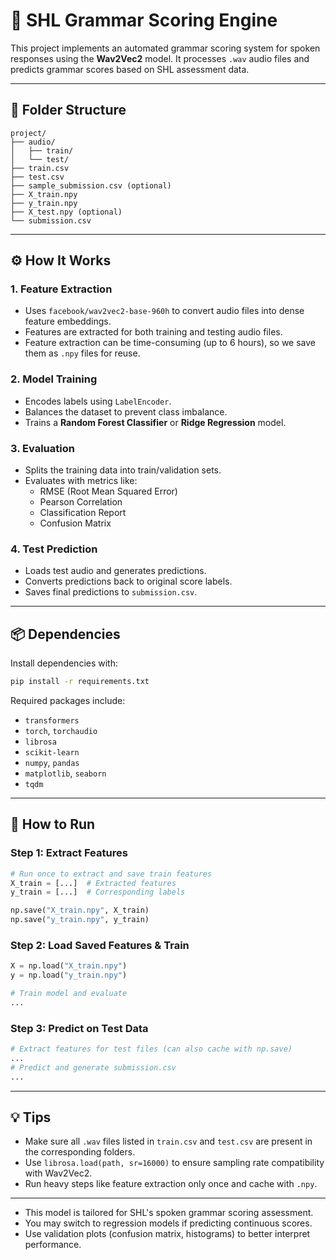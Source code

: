
# 🧠 SHL Grammar Scoring Engine

This project implements an automated grammar scoring system for spoken responses using the **Wav2Vec2** model. It processes `.wav` audio files and predicts grammar scores based on SHL assessment data.

---

## 📁 Folder Structure

```
project/
├── audio/
│   ├── train/
│   └── test/
├── train.csv
├── test.csv
├── sample_submission.csv (optional)
├── X_train.npy
├── y_train.npy
├── X_test.npy (optional)
└── submission.csv
```

---

## ⚙️ How It Works

### 1. **Feature Extraction**
- Uses `facebook/wav2vec2-base-960h` to convert audio files into dense feature embeddings.
- Features are extracted for both training and testing audio files.
- Feature extraction can be time-consuming (up to 6 hours), so we save them as `.npy` files for reuse.

### 2. **Model Training**
- Encodes labels using `LabelEncoder`.
- Balances the dataset to prevent class imbalance.
- Trains a **Random Forest Classifier** or **Ridge Regression** model.

### 3. **Evaluation**
- Splits the training data into train/validation sets.
- Evaluates with metrics like:
  - RMSE (Root Mean Squared Error)
  - Pearson Correlation
  - Classification Report
  - Confusion Matrix

### 4. **Test Prediction**
- Loads test audio and generates predictions.
- Converts predictions back to original score labels.
- Saves final predictions to `submission.csv`.

---

## 📦 Dependencies

Install dependencies with:

```bash
pip install -r requirements.txt
```

Required packages include:
- `transformers`
- `torch`, `torchaudio`
- `librosa`
- `scikit-learn`
- `numpy`, `pandas`
- `matplotlib`, `seaborn`
- `tqdm`

---

## 🚀 How to Run

### Step 1: Extract Features

```python
# Run once to extract and save train features
X_train = [...]  # Extracted features
y_train = [...]  # Corresponding labels

np.save("X_train.npy", X_train)
np.save("y_train.npy", y_train)
```

### Step 2: Load Saved Features & Train

```python
X = np.load("X_train.npy")
y = np.load("y_train.npy")

# Train model and evaluate
...
```

### Step 3: Predict on Test Data

```python
# Extract features for test files (can also cache with np.save)
...
# Predict and generate submission.csv
...
```

---

## 💡 Tips

- Make sure all `.wav` files listed in `train.csv` and `test.csv` are present in the corresponding folders.
- Use `librosa.load(path, sr=16000)` to ensure sampling rate compatibility with Wav2Vec2.
- Run heavy steps like feature extraction only once and cache with `.npy`.

---

- This model is tailored for SHL's spoken grammar scoring assessment.
- You may switch to regression models if predicting continuous scores.
- Use validation plots (confusion matrix, histograms) to better interpret performance.


